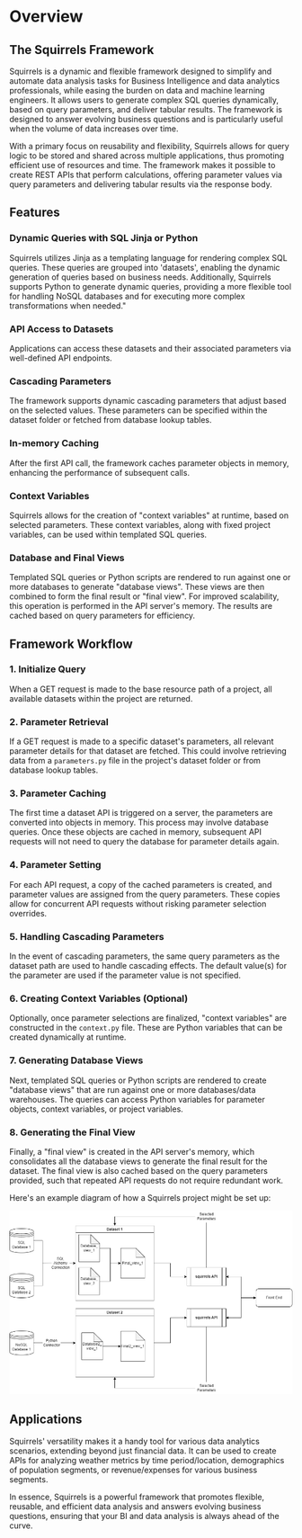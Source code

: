 # Overview 

## The Squirrels Framework

Squirrels is a dynamic and flexible framework designed to simplify and automate data analysis tasks for Business Intelligence and data analytics professionals, while easing the burden on data and machine learning engineers. It allows users to generate complex SQL queries dynamically, based on query parameters, and deliver tabular results. The framework is designed to answer evolving business questions and is particularly useful when the volume of data increases over time.

With a primary focus on reusability and flexibility, Squirrels allows for query logic to be stored and shared across multiple applications, thus promoting efficient use of resources and time. The framework makes it possible to create REST APIs that perform calculations, offering parameter values via query parameters and delivering tabular results via the response body.

## Features

### Dynamic Queries with SQL Jinja or Python
Squirrels utilizes Jinja as a templating language for rendering complex SQL queries. These queries are grouped into 'datasets', enabling the dynamic generation of queries based on business needs. Additionally, Squirrels supports Python to generate dynamic queries, providing a more flexible tool for handling NoSQL databases and for executing more complex transformations when needed." 

### API Access to Datasets
Applications can access these datasets and their associated parameters via well-defined API endpoints.

### Cascading Parameters
The framework supports dynamic cascading parameters that adjust based on the selected values. These parameters can be specified within the dataset folder or fetched from database lookup tables.

### In-memory Caching
After the first API call, the framework caches parameter objects in memory, enhancing the performance of subsequent calls.

### Context Variables
Squirrels allows for the creation of "context variables" at runtime, based on selected parameters. These context variables, along with fixed project variables, can be used within templated SQL queries.

### Database and Final Views
Templated SQL queries or Python scripts are rendered to run against one or more databases to generate "database views". These views are then combined to form the final result or "final view". For improved scalability, this operation is performed in the API server's memory. The results are cached based on query parameters for efficiency.

## Framework Workflow

### 1. Initialize Query
When a GET request is made to the base resource path of a project, all available datasets within the project are returned.

### 2. Parameter Retrieval
If a GET request is made to a specific dataset's parameters, all relevant parameter details for that dataset are fetched. This could involve retrieving data from a `parameters.py` file in the project's dataset folder or from database lookup tables.

### 3. Parameter Caching
The first time a dataset API is triggered on a server, the parameters are converted into objects in memory. This process may involve database queries. Once these objects are cached in memory, subsequent API requests will not need to query the database for parameter details again.

### 4. Parameter Setting
For each API request, a copy of the cached parameters is created, and parameter values are assigned from the query parameters. These copies allow for concurrent API requests without risking parameter selection overrides.

### 5. Handling Cascading Parameters
In the event of cascading parameters, the same query parameters as the dataset path are used to handle cascading effects. The default value(s) for the parameter are used if the parameter value is not specified.

### 6. Creating Context Variables (Optional)
Optionally, once parameter selections are finalized, "context variables" are constructed in the `context.py` file. These are Python variables that can be created dynamically at runtime.

### 7. Generating Database Views
Next, templated SQL queries or Python scripts are rendered to create "database views" that are run against one or more databases/data warehouses. The queries can access Python variables for parameter objects, context variables, or project variables.

### 8. Generating the Final View
Finally, a "final view" is created in the API server's memory, which consolidates all the database views to generate the final result for the dataset. The final view is also cached based on the query parameters provided, such that repeated API requests do not require redundant work.
 
Here's an example diagram of how a Squirrels project might be set up:

![Sample Diagram](../diagrams/framework_flow_chart.png)


## Applications

Squirrels' versatility makes it a handy tool for various data analytics scenarios, extending beyond just financial data. It can be used to create APIs for analyzing weather metrics by time period/location, demographics of population segments, or revenue/expenses for various business segments.

In essence, Squirrels is a powerful framework that promotes flexible, reusable, and efficient data analysis and answers evolving business questions, ensuring that your BI and data analysis is always ahead of the curve.